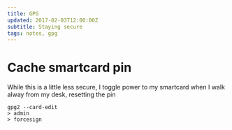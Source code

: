 ```yaml
---
title: GPG
updated: 2017-02-03T12:00:00Z
subtitle: Staying secure
tags: notes, gpg
---
```


# Cache smartcard pin

While this is a little less secure, I toggle power to my smartcard when I walk alway from my desk, resetting the pin

```{.bash}
gpg2 --card-edit
> admin
> forcesign
```
